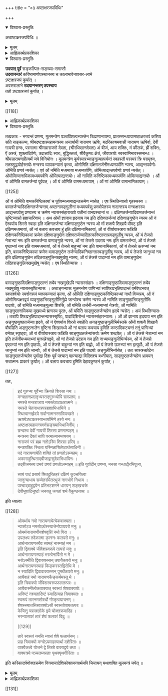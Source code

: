 +++
title = "०३ अष्टाक्षरजपविधिः"

+++

<details open><summary>विश्वास-प्रस्तुतिः</summary>

अथाष्टाक्षरजपविधिः ॥
</details>

<details><summary>मूलम्</summary>

अथाष्टाक्षरजपविधिः ॥
</details>

<details><summary>आह्निकार्थप्रकाशिका</summary>

ततोऽष्टाक्षरजपम् आह – **अथाष्टाक्षरजप** इति ।  
मया प्रदर्श्यत इति शेषः ।  
आचमन-प्रकरणोदाहृत-वचनानुसारेण  
सन्ध्यान्ताचमनम् एकं कृत्वा  
मूल-मन्त्र-जपः कार्य इति बोध्यम् ।  
तदुक्तं – 

> मद्-भक्ता ये नर-श्रेष्ठा  
मद्गता मत्परायणाः ।  
मद्-याजिनो मन्-नियमास्  
**तान्** प्रयत्नेन **पूजयेत्** ॥  
तेषान्तु पावनायाहं  
नित्यम् एव युधिष्ठिर ।  
उभे सन्ध्ये **ऽधितिष्ठामि**  
ह्य् अस्कन्नं तद्-व्रतम् मम ॥  
तस्माद् अष्टाक्षरम् मन्त्रं  
मद्-भक्तैर् वीत-कल्मषैः ।  
सन्ध्या-कालेषु जप्तव्यं  
सततञ् चात्म-शुद्धये ॥ 

इति श्रीवैष्णव-धर्म-शास्त्रोक्तश्रीमदष्टाक्षरजपोपि सन्ध्यायामवसरे कार्यः इति ।
</details>

<details open><summary>विश्वास-प्रस्तुतिः</summary>

**उदयात् पूर्वं** सङ्कल्पित-सङ्ख्या-समाप्तौ  
**उदयानन्तरं** करिष्यमाणोपस्थानस्य च कालाभावेनावसर-लाभे  
ऽष्टाक्षरजपं कुर्यात् ।  
अवसरालाभे **उदयानन्तरम् उपस्थाय**  
ततो ऽष्टाक्षरजपं कुर्यात् ।
</details>

<details><summary>मूलम्</summary>

उदयात्पूर्वं सङ्कल्पितसङ्ख्यासमाप्तौ उदयानन्तरं करिष्यमाणोपस्थानस्य च कालाभावेनावसरलाभेऽष्टाक्षरजपं कुर्यात् । अवसरालाभे उदयानन्तरमुपस्थाय ततोऽष्टाक्षरजपं कुर्यात् ।
</details>

[[118]]

<details><summary>आह्निकार्थप्रकाशिका</summary>

अत्र गायत्र्य्-उपस्थानात् पूर्वम् एवाष्टाक्षर-जपः आचार्य-पादाभिमत इत्येकेतरोक्तं  
प्रमाण-न्यायाचार्यपाद-श्रीसूक्ति-विरुद्धम् इति  
हृदि निधाय  
उदाहृताचार्य-पाद-श्रीसूक्त्य्-अभिप्रेतार्थम् आह - **उदयात्पूर्वमि**त्यादिना । 

न च 

> सङ्कल्पित-सङ्ख्यात-गायत्री-जपानन्तरम्  
उपस्थानान्तम् असङ्ख्यात-गायत्रीजपोऽनुष्ठेयः ।  
अतो नाष्टाक्षरजपावसर 

इति वाच्यम् - 

असङ्ख्यात-गायत्री-जप-नैष्फल्यस्य गायत्री-जप-प्रकरणे समर्थितत्वेन  
तत्परित्यागेनाष्टाक्षर-जपस्य कार्यत्वात् । 

अत्र वक्तव्यं सर्वं श्रीनिक्षेप-चिन्तामणौ सम्यग् अनुगृहीतम्।   
तद्-अभिप्रेतार्थाः केचन प्रदर्श्यन्ते 

> "तस्माद् अष्टाक्षरं मन्त्रम्"-इत्यादि-वचन-विहिताष्टाक्षर-जपः नित्यः उत काम्य इति विवेचनीयम्, एकेतराह्निकपक्षः सन्ध्याकालविहितस्तज्जपे नित्यः सततमिति विहितः काम्यः, 
>
>> सततं चात्मशुद्धये 
>
> इति तत्रैवात्मशुद्धिरूपफलश्रवणादिति । तन्मन्दम् आचार्यपादश्रीसूक्त्यभिप्रायन्यायविरोधात्, श्रीसच्चरित्ररक्षायां 
>
>> कामाधिकारत्वे सम्भवति नित्यत्वकल्पनायोगात् 
>
> इति, 
>
>> तत्तद्वाक्यप्रकृतफलविशेषापेक्षया निषेध इत्यासक्तेः व्यवस्थाप्यम् 
>
> इति चानुगृहीतं, प्रकृते आत्मशुद्धिकामाधिकारत्वे सम्भवति नित्यत्वकल्पनं न न्याय्यम् । यथा ऊर्ध्वपुण्ड्रविधौ मध्यमाकनिष्ठिकानिषेधस्य निषेधबोधकवाक्यसमभिव्याहृतवाक्यावगताङ्गुल्यन्तरफलविषयत्वमासत्तेर्व्यवस्थापितं, 
>
> सन्ध्याकालेषु जप्तव्यमित्यत्रापि विधेस्समभिव्याहृतवाक्यप्रतिपन्नात्मशुद्धिफ्लविषयत्वमासत्तेर्व्यवस्थाप्यमिति, तत्रापि काम्यविधिरेव । यदपरोक्तं – 
>
>> तेषान्तु पावनायाहं नित्यमेव युधिष्ठिर ।  
उभे सन्ध्येऽधितिष्ठामि ह्यस्कन्नं तद्व्रतं मम ॥  
तस्मादष्टाक्षरं मन्त्रं मद्भक्तैर्वीतकल्मषैः ।  
सन्ध्याकालेषु जप्तव्यं सततं चात्मशुद्धये ॥ 
>
> इत्यत्र, शाबरभाष्ये -
>
>> यावज्जीवमग्निहोत्रं जुहोतीत्यत्र जीवनरूपनिमित्तनैयत्येनाग्निहोत्रं नियतम् 
>
> इति भाषितरीत्या सन्ध्याकालयोर्भगवदधिष्ठानरूपनिमित्तस्य नियतत्त्वेन तन्निमित्तकश्रीमदष्टाक्षरजपस्यापि नियततमत्वं सन्ध्याकालयोस्सिद्धम् 

इति । तन्न दृष्टान्ते फलाश्रुतेः 'यावज्जीव'मिति श्रुतेश्च निमित्तनियतत्वाधीननित्यत्वसिद्धावपि, 'तेषान्तु पावनाये'त्यादिवचने पावनत्वफलार्थसन्ध्याकालभगवदधिष्ठानरूपनिमित्तनैयत्यावगमेन दृष्टान्तवैषम्यात् ।

[[119]]

तस्य निमित्तस्य 

> तस्मादष्टाक्षरं मन्त्रम् 

इत्यत्र तच्छब्देन परामर्शात्, तद्धेतुकस्य सन्ध्याकालाष्टाक्षरजपस्यात्मशुद्धिकामनाधिकारत्वस्य शब्दस्वरससिद्धत्वात्, अन्यथा पावनार्थसन्ध्याधिष्ठानं, 'तस्मादि'ति तच्छब्देन परामृश्य तद्धेतुकसन्ध्याकालिकाष्टाक्षरजपविधानेऽपि नित्यत्वाङ्गीकारे तद्वाक्यं जरद्गवादिवाक्यवदनन्वितार्थकं स्यात् । न चात्मशुद्धिफलकत्वं नित्यत्वपर्यवसायीति वाच्यं – श्रुतिस्मृतिविरोधात् । 

> वैश्वानरं द्वादशकपालं निर्वपेत् पुत्रे जाते यदष्टाकपालो भवति 

इत्यारभ्य, 

> यस्मिन् जात एतामिष्टिं निर्वपति पूत एव तेजस्व्यन्नाद इन्द्रियावी पशुमान् भवति 

इत्यन्तेन काम्यफलानि प्रतिपाद्य, 

> अप वा एष सुवर्गाल्लोकाच्छिद्यत 

इति प्रत्यवायपरिहारं श्रुतिराह, एतच्छ्रुतिविहितजातेष्टिविषयमधिकारं 

> प्रत्यवायपरीहारे फलान्तरसमन्विते ।  
तत्र संवलितं प्राहुरधिकारं विचक्षणाः ॥ 

इति शास्त्रीयनियमनाधिकारेऽन्वगृह्णन् । एतत्कारिकार्थः श्रीसारास्वादिन्यामवलोकनीयः । अत्र पूतत्वं काम्यफलतयोक्तम् । स्मृतिरत्नाकरे - 

> येषां जपैश्च होमैश्च पूयन्ते 

इत्युपक्रमात्, 

> एतानि जप्यानि पुनन्ति जन्तून् 

इत्युपसंहाराच्च एते जपाः काम्या इति मध्याह्नसन्ध्यायां गायत्रीव्यतिरिक्तमन्त्राणां परिशुद्धिफलश्रवणेन काम्यत्वोक्तेः, अत्रापि काम्यत्वस्यैव वाच्यत्वात् । आश्वमेधिके पञ्चाशीतितमेऽध्याये श्रीवैष्णवधर्मशास्त्रे युधिष्ठिरः -

> वृथा च कति जन्मानि वृथा दानानि कानि च ।  
वृथा च जीवितं केषां नराणां पुरुषोत्तम ॥ 

इति वृथा जन्मदानादिकं पप्रच्छ । श्रीभगवान् वृथा जन्मदानादिकं विस्तरेण प्रतिपाद्य सत्पात्रदानफलकथनावसरे आत्मशुद्धिफलकसन्ध्याकालतदितरकालिकाष्टाक्षरजपं विधायाध्यायान्ते 

> एवं सर्वास्ववस्थासु सर्वदानानि पाण्डव ।  
मद्भक्तेभ्यः प्रदत्तानि स्वर्गमार्गप्रदानि वै ॥ 

इति दानफलमेव प्रतिपादितम् । उपरितनाध्यायेषु च, आचारदोषब्राह्मणादिगुणदोषदानविशेषफलादिकमेव प्रपञ्चितम् । 

[[120]]

तत्रैकनवतितमेऽध्याये – 

> गायत्रीं च यथाशक्ति जप्त्वा सूक्तं च मामकम् ।  
मन्मयानि च सामानि पौरुषं व्रतमेव तत् ॥  
ततश्चालोकयेदर्कं हँसश्शुचिषदित्यपि ।  
प्रदक्षिणं समावृत्य नमस्कृत्य दिवाकरम् ॥ 

इति गायत्रीसाममन्वशेषजपानन्तरमुपस्थानप्रदक्षिणनमस्कारादिकमेव क्रमात् प्रतिपादितं, मध्ये नाष्टाक्षरजपो विहितः । एवं च प्रकरणानुगुण्येनात्मशुद्धिकामनायां सन्ध्याकालेषु सततं चाष्टाक्षरजपः कार्य इति सिद्धम् । 

> ततः परं चाध्ययनं जपं भागवतो यदा ।  
कुर्यात् स्वाध्यायकालोऽसौ कीर्तितो मुनिपुङ्गव ॥  
अर्चयंश्च ततो देवं ततो मन्त्रान् जपन्नपि ।  
ध्यायन्नपि परं देवं कालेषूक्तेषु पञ्चसु ॥ 
>
> स्वाध्यायश्च श्रुतिस्मृतीतिहासमन्त्रजपसत्संवादाध्यात्मशास्त्रश्रवणप्रवचनाद्यात्मा, 
>
>> अत्र परिपूर्णज्ञानस्य उपबृंहणनिरपेक्षस्याधिकारिविशेषस्य द्विषडष्टषडक्षरद्वयादिजप एव स्वाध्याय इति, तत्र तद्विधिः, अत एव रहस्याम्नाये वेदान्तरनिषेधेन द्विषट्कमात्रस्वाध्यायविधानं निर्व्यूढं, 
>
> सङ्ग्रहरुचीनां महामन्त्रसक्तानां च सर्वसारभूतव्यापकमन्त्रजपोपदेशः

इति नारदीयसंहितावचनवङ्गिवंशेश्वरकारिकाश्रीपाञ्चरात्ररक्षावाक्यैः स्वाध्यायकाल एवाष्टाक्षरजपो नित्य इत्यवगम्यते, फलाश्रवणात् । श्रीचरमश्लोकाधिकारे 

> तस्मादष्टाक्षरं मन्त्रम् 

इति कृत्स्नवचनमुपादाय - 

> இப்புடைகளிலுள்ள வைகளெல்லாம் अवश्यकर्तव्य ங்களான नित्यनैमित्तिक ங்களுக்கு विरोध ம் வாராதபடி அவற்றுக்குப் போக்கிமிக்க காலத்திலேயாகக் கடவது 

इति तस्यावश्यकर्तव्यसन्ध्याद्यनविरुद्धकालकर्तव्यत्वाभिधानात् । उपरि 

> श्रौतस्मार्ताविरुद्धेषु कालेषु जपमाचरेत् 
>
> என்று நாரதாதிகளுஞ் சொன்னார்கள் 

इति श्रीसूक्त्यापि श्रुतिस्मृतिविहितसन्ध्याद्यनाविरुद्धकाल एव भारतेतिहासाश्वमेधिकपर्वस्थश्रीवैष्णवधर्मशास्त्रविहिताष्टाक्षरजपाचरणं न्याय्यमिति प्रतीयते । श्रीन्यायपरिशुद्धौ 

> आचारे धर्मशास्त्राणि 

इत्यनुगृहीतत्वेनाधिकृतधर्मशास्त्रविहितसान्ध्यकर्माद्युपरोधेनाचारानधिकृतेतिहासविहिताष्टाक्षरजपो नाचार्यपादाभिमतः । स्मृत्यधिकरणश्रीभाष्ये धर्मशास्त्रस्य कर्मभागोपबृंहणत्वस्येतिहासपुराणयोर्वेदान्तोपबृंहणत्वस्यानुगृहीतत्वाच्चायमर्थस्सिद्धः ।

[[121]]

श्रीपाञ्चरात्ररक्षायां गायत्रीजपविध्यनन्तरं 

> न च क्रमन्न च हसन् 

इत्यादिना 

> इत्यादयश्च जपकालनियमाः 

इति जपकालनियममुक्त्वा 

> मद्भक्ता ये नरश्रेष्ठाः 

इत्यादिना 

> श्रीवैष्णवधर्मशास्त्रोक्तश्रीमदष्टाक्षरजपोऽपि यथाशक्ति सन्ध्यायामवसरे कार्यः 

इति अष्टाक्षरजपं प्रसङ्गादभिधाय, 'प्राणायामेने'त्यादिना गायत्रीजपविशेषमुक्त्वा, गायत्र्यष्टाक्षरादिजपसाधारण्येन जपस्थान-गणन-साधन-तत्प्रकार-जपप्रभाव-जपमध्यगतगुरुवैष्णवीयसम्भाषणादिपूजानुमतिसप्रणवसङ्ख्यातमानसजपादिकं कथितम् । उपस्थानात्पूर्वमेवाष्टाक्षरजपः आचार्यपादाभिमत इति वदद्भिः पाठक्रम एव नियामक इति वक्तव्यम् । 

> प्राङ्मुखः प्रागुदङ्मुखो वा तिष्ठन् गायत्रीमावर्त्य पूर्ववत्कृतप्राणायामत्रयः सन्ध्योपस्थानसङ्कल्पपूर्वकमुत्तमे शिखर इति मन्त्रेण गायत्रीमनुज्ञाप्य 

इत्यादिश्रीसूक्तौ क्त्वाश्रुत्या गायत्र्यनन्तरमुपस्थानक्रमः प्रतीतः । अयं च क्रमः श्रीपाञ्चरात्ररक्षायां 

> स्वसूत्रविहितमेव सन्ध्योपासनादिकं कर्तृमुचितम् 

इत्यत्र साधकतया उदाहृतैः, 

> पाद्मे च शौचाचमनदन्तधावनस्नानानि यथाक्रमं विधायानन्तरमेवं सन्ध्योपासनमुक्तम् 
>
>> आचम्य प्रोक्षयेद्दर्भवारिभिर्मन्त्रवत्तनुम् 

इत्याद्युदाहृतैः 

> तर्पयेदुपविश्याथ तत्तन्मन्त्रमुदीरयन् ।  
देवादीन् सलिले तिष्ठन् सावित्रीं प्राङ्मुखो जपेत् ॥  
यावत्सूर्योदयं दृष्ट्वा प्राञ्जलिस्तिमिरापहम् ।  
उपस्थाय स्वशाखोक्तैः मन्त्रैर्ध्येयं हृदि स्थितम् ॥ 

इति वचनैः,

[[122]]

> प्राङ्मुखस्सावित्रीं सहस्रकृत्वः आवर्तयेदित्यादिभिः 
>
> त्रिभिश्च प्राणायामैस्तांस्ततो ब्रह्महृदयेन वारुणीभ्यां सायमुपतिष्ठते इमं मे वरुण तत्वायामीति द्वाभ्यां, एवं प्राङ्मुखः प्रातस्तिष्ठन् मैत्रीभ्यामहरहरुपतिष्ठते, मित्रस्य चर्षणीधृतः मित्रो जनान् यातयतीति द्वाभ्यां, दर्भेष्वासीनो दर्भान् धारयमाणः सावित्रीं सहस्रकृत्वः आवर्तयेत् शतकृत्वोऽपरिमितकृत्वो वा, दशवारम् । अथादित्यमुपतिष्ठते, उद्वयन्तमसस्परि उदुत्यं चित्रं, तच्चक्षुर्देवहितं, य उदगात् 

इति बोधायनधर्मसूत्रवाक्यैश्च श्रौतक्रमेण प्रतिपादितम् । गायत्रीजपोपस्थानक्रममनुसृत्याचार्यपादानुगृहीतः । आचार्यपादोदाहृतेषु 

> गायत्रीजपपर्यन्तं मन्त्राचमनपूर्वकम् ।  
सान्ध्यं कर्माखिलं साधु समाप्य च यथाविधि ॥  
ततः स्वकर्मभोक्तारमादित्यान्तरवस्थितम् ।  
उपस्थाय स्वकैर्मन्त्रैः नारायणमतन्द्रितः ॥  
आदित्यान्तःस्थितायार्घ्यं वितीर्य परमात्मनः ।  
प्रतिपादिकया विष्णोस्सावित्र्या तं जपेद्धरिम् ।  
ध्यायन् जप्त्वोपतिष्ठेत तमेव पुरुषोत्तमम् ॥ इति वङ्गिवंशेश्वरनारायणमुनिवचनेषु जप्त्वा ‘ततः’ इति श्रुत्यैव गायत्रीजपानन्तरमुपस्थानक्रमोऽवगतः । 

> एवं जपित्वा गायत्रीमुपस्थाय दिवाकरम् ।  
सूर्यस्याभिमुखं जप्त्वा गायत्रीं नियतात्मवान् ॥  
उपस्थानं ततः कृत्वा नमस्कुर्यात्ततो हरिम् ।  
एवं जप्त्वा यथाशक्ति ह्युदिते तु दिवाकरे ॥  
उत्तमेत्यनुवाकेन उद्वास्य तु यथागतम् 

इति वासिष्ठसंहिता-वृद्धहारीतस्मृतिरत्नाकरस्थवचनैः श्रौतक्रमेण गायत्रीजपानन्तर्यमुपस्थाने प्रतीयते । पाठक्रमात् श्रौतक्रमस्य बलीयस्त्वं सर्वमीमांसकसम्मतम् । अनुगृहीतं च श्रीभाष्ये अर्चिरादिपादे । 

[[123]]

यद्यष्टाक्षरजपः उपस्थानात्पूर्वं नियमेनाचार्यपादाभिप्रेतः, तदा 

> प्राङ्मुखः प्रागुदङ्मुखो वा तिष्ठन् गायत्रीमावर्त्य

इत्यनन्तरं, 

> अष्टाक्षरं जप्त्वा पूर्ववत्कृतप्राणायामत्रयः 

इत्यादिवाक्यं रचनीयं स्यात्, न तथा रचितम् ।

> सन्ध्याकालेषु जप्तव्यम् 

इति वचनविहिताष्टाक्षरजपस्योदयात्पूर्वं सङ्कल्पितसमाप्तौ उदयानन्तरं पूर्वोपदर्शितार्धप्रहरपर्यन्तसन्ध्याकालकरणेऽपि विधेश्चारितार्थ्यसम्भवात्, तद्वचनबलेन पञ्चरात्रस्मृतिवचनसम्प्रदायोक्त्याचार्यपादश्रीसूक्त्यवगतप्रदर्शितश्रौतक्रमबाधो न युक्त एव । किं बहुना स्मृतिरत्नकरे – 

> किञ्चिदभ्युदिते रवौ 

इति विहितमाघस्नानं स्त्रीशूद्रादिविषयमिति व्यवस्थाप्योक्तं — 

> विप्रादिविषये तु सन्ध्यातिक्रमदोषो दुर्वारस्स्यात्, मार्जनाद्युपस्थानान्तमेककर्मत्वेन मध्ये कर्मान्तरानुष्ठानायोगात्, ‘उदयन्तं दिवाकर'मिति उदयकालसूर्योपस्थानविधानाच्च किञ्चिदभ्युदिते स्नात्वानुष्ठाने मासं सन्ध्यातिक्रमेणाशुचित्वकर्मानर्हत्वशूद्रत्वादिदोषाः प्रसज्येरन् 

इति मार्जनाद्युपस्थानान्तमेकं कर्म इति मध्ये माघस्नानादिक्रियानुष्ठाने दोषाश्च प्रतिपादिताः । इतराह्निके -

> माघस्नानस्य नित्यत्वात् किञ्चिदभ्युदिते रवौ ।  
स्त्रीणां स्मृतं द्विजानान्तु प्रागादित्योदयादिति ।  
किञ्चिदभ्युदिते भानौ माघनाने कृते द्विजैः ।  
सन्ध्यातिक्रमदोषेण महान् दाषो भवेद् ध्रुवम् ।  
प्रोक्षणादेरुपस्थानान्तस्यैकत्वेन कर्मणः ॥ 

इति रत्नाकरानुसारः कृतः । न हि कर्मणि क्रियान्तरमिति मीमांसकघोषितम् । श्रीमदष्टाक्षरजपः न श्रुतिस्मृतिविहितसान्ध्यकर्माङ्गाद्यन्तर्भूतः, मानाभावात् । 

[[124]]

अत उपस्थानान्तसान्ध्यकर्ममध्ये उपस्थानोपरोधेन क्रियान्तराष्टाक्षरजपकर्तव्यत्वकथनं प्रमाणाचार्यपादश्रीसूक्तिस्वमूलग्रन्थस्वोक्तिमीमांसकवाक्यविरुद्धमिति, उपस्थानात्पूर्वमेवाष्टाक्षरजपपक्षः आचार्यपादाभिमत इति कथनमविमर्शकृतमिति सदुपदेशपूर्वकाचार्यपादसर्वश्रीसूक्तिमीमांसान्यायविमर्शकृद्भिरनुसन्धेयम् । अष्टाक्षरजपप्रभावादिकं तत्र तत्रोक्तं द्रष्टव्यम् ।
</details>

<details open><summary>विश्वास-प्रस्तुतिः</summary>

तत्प्रकारः - भगवन्तं प्रणम्य, मूलमन्त्रेण पञ्चविंशत्यभ्यस्तेन त्रिःप्राणानायम्य, प्रातस्सन्ध्यायामष्टाक्षरजपं करिष्य सति सङ्कल्प्य, श्रीमदष्टाक्षरमहामन्त्रस्य अन्तर्यामी नारायण ऋषिः, बदरिकाश्रमवासी नारायण ऋषिर्वा, देवी गायत्री छन्दः, परमात्मा श्रीमन्नारायणो देवता,  (श्रीरधिष्ठानदेवता) अं बीजं, आय शक्तिः, मं कीलकं, ह्रीं शक्तिः, ऐं अस्त्रं, शुक्लादिर्वर्णः, उदात्तादिः स्वरः, बुद्धिस्तत्वं, श्रीवैकुण्ठः क्षेत्रं, जीवपरयोः स्वस्वामिभावस्सम्बन्धः । श्रीमन्नारायणप्रीत्यर्थे जपे विनियोगः । मूलमन्त्रेण कूर्परमारभ्याङ्गुल्यग्रपर्यन्तं स्वहस्तौ परस्परं त्रिः परामृश्य, ततश्शुद्धयोर्हस्तयोः मन्त्रस्य व्यापकन्यासं कृत्वा, ओमोमिति दक्षिणतर्जनीमध्यमपर्वणि न्यस्य, आद्यन्तपर्वणोः ओमिति प्रणवं न्यसेत् । एवं ओं नमिति मध्यमाया मध्यमपर्वणि, ओमित्याद्यन्तपर्वणोः प्रणवं न्यसेत् । ओमोमित्यानामिकामध्यमपर्वणि ओमित्याद्यन्तयोः। ओं नामिति कनिष्ठिकामध्यमपर्वणि ओमित्याद्यन्तयोः । औं रां ओमिति वामतर्जन्यां पूर्ववत् । ओं यं ओमिति वाममध्यमायाम् । ओं णां ओमिति वामानामिकायाम् । 

[[125]]

ओं यं ओमिति वामकनिष्ठिकायां च पूर्ववन्मध्यमाद्यन्तक्रमेण न्यसेत् । एष स्थितिन्यासो गृहस्थस्य । वामतर्जन्यादिदक्षिणतर्जन्यन्तम् अष्टानामङ्गुलीनां मध्यमपर्वसु प्रणवोपेतस्य नादान्तस्य मन्त्राक्षरस्य आद्यन्तपर्वसु प्रणवस्य च क्रमेण न्यासस्संहाराख्यो यतीनां वानप्रस्थानां च । दक्षिणतर्जन्यादिवामतर्जन्यन्तं सृष्टिन्यासो ब्रह्मचारिणाम् । अथ ओमों ज्ञानाय हृदयाय नम इति दक्षिणतर्जन्यां दक्षिणाङ्गुष्ठेन न्यस्य ओं नं ऐश्वर्याय शिरसे स्वाहा इति दक्षिणतर्जन्यां दक्षिणाङ्गुष्ठेन न्यस्य ओ मों शक्त्यै शिखायै वौषट् इति दक्षिणमध्यमायां, ओं नां बलाय कवचाय हुं इति दक्षिणानामिकायां, ओं रां वीर्यायास्त्राय फडिति दक्षिणकनिष्ठिकायां क्रमेण दक्षिणाङ्गुष्ठेन दक्षिणतर्जन्यादितत्कनिष्ठान्तास्वङ्गुलीषु न्यस्य, ओं यं तेजसे नेत्राभ्यां नमः इति वामतर्जन्या वामाङ्गुष्ठे न्यस्य, ओं णां तेजसे उदराय नमः इति वामतर्जन्यां, ओं यं तेजसे पृष्ठाभ्यां नमः इति वाममध्यमायां, ओं यं तेजसे बाहुभ्यां नमः इति वामानामिकायां, ओं यं तेजसे ऊरुभ्यां नमः इति, वामकनिष्ठिकायां क्रमेण वामाङ्गुष्ठेन तर्जन्यादिकनिष्ठान्तास्वङ्गुलीषु न्यस्य, ओं यं तेजसे जानुभ्यां नम इति दक्षिणाङ्गुष्ठेन तदितराङ्गुलिनखमुखेषु न्यस्य, ओं यं तेजसे पादाभ्यां नम इति वामाङ्गुष्ठेन तदितराङ्गुलिनखमुखेषु न्यसेत् । एष स्थितिन्यासः । 

[[126]]

वामाङ्गुष्ठादिदक्षिणाङ्गुष्ठान्तं तथैव नखमुखेऽपि न्यासस्संहारः । दक्षिणाङ्गुष्ठादिवामाङ्गुष्ठान्तं तथैव नखमुखेषु न्यासस्सृष्टिन्यासः । अथाङ्गन्यासः मूलमन्त्रेण पाणिभ्यां स्वशिरःप्रभृतिपादान्तं वर्मवेष्टनवत् स्वपार्श्वयोः स्पर्शनरूपं व्यापकन्यासं कृत्वा, ओं ओमिति दक्षिणाङ्गुष्ठकनिष्ठिकाभ्यां नाभौ विन्यस्य, ओं नं ओमोमित्यक्षरद्वयं व्यङ्गुष्ठाभिरङ्गुलीभिर्गुह्ये जान्वोश्च क्रमेण न्यस्य ओं नामिति साङ्गुष्ठाभिरङ्गुलीभिः पादयोः, ओं रामिति मध्यमाङ्गुल्या शिरसि, ओं यमिति तर्जनी-मध्यमाभ्यां नेत्रयोः, ओं णामिति साङ्गुष्ठानामिकया मुखमध्ये घ्राणस्य पुरतः, ओं यमिति साङ्गुष्ठतर्जन्यग्रेण हृदये न्यसेत् । अयं स्थितिन्यासः । तत्रापि शिरःप्रभृतिपादान्तन्यासस्सृष्टिः, पादादिशिरोन्तं न्यासस्संहारन्यासः । ओं ओं ज्ञानाय हृदयाय नम इति अङ्गुष्ठयुक्ततर्जन्या हृदये, ओं नं ऐश्वर्याय शिरसे स्वाहेति अनङ्गुष्ठाङ्गुलीभिर्मस्तके ओंमों शक्त्यै शिखायै वौषडिति अङ्गुष्ठनालेन मुष्टिना शिखामध्ये ओं नां बलाय कवचाय हुमिति कण्ठादिकट्यन्तं तनुं पाणिभ्यां वर्मवत् स्पृष्ट्वा, ओं रां वीर्यायास्त्राय फडिति साङ्गुष्ठतर्जन्यांसयोः क्रमेण शब्दयेत् । ओं यं तेजसे नेत्राभ्यां नम इति तर्जनीमध्यमाभ्यां युगपन्नेत्रद्वये, ओं णां तेजसे उदराय नम इति नाभ्यामङ्गुलीभिर्न्यस्य, ओं यं तेजसे पृष्ठाभ्यां नम इति पृष्ठयोः, ओं यं तेजसे बाहुभ्यां नम इति बाह्वोः, ओं यं तेजसे ऊरुभ्यां नम इत्यूर्वोः, ओं यं तेजसे जानुभ्यां नम इति जान्वोः, ओं यं तेजसे पादाभ्यां नम इति पादयोः अङ्गुलीभिर्न्यसेत् । ततः सास्त्रच्छोटेन साङ्गुष्ठतर्जन्यग्रेण पूर्वाद्या दिशः पूर्वं पश्चात् वह्न्याद्या विदिशश्च बध्नीयात्, साङ्गुष्ठतर्जन्यग्रेण भ्रामयन् सन्नात्मनः प्राकारं कुर्यात् । ओं बलाय कवचाय हुमिति देहावकुण्ठनं कुर्यात् । 

[[127]]

ततः, 

> इदं गुरुभ्यः पूर्वेभ्यः क्रियते शिरसा नमः ।  
मन्त्रज्ञानप्रदातृभ्यस्तद्गुरुभ्योपि साम्प्रतम् ॥  
नमस्ते मन्त्रराजाय नमस्तेऽष्टाक्षरात्मने ।  
नमस्ते चेतनाधारपरब्रह्माभिधायिने ॥  
स्थित्वान्तर्हृदये सर्वानात्मनस्सन्नियच्छते ।  
ऋषयेऽष्टाक्षरस्यान्तर्यामिणे हरये नमः ॥  
अष्टाक्षरमहामन्त्रवर्णसङ्ख्याभिधायिनीम् ।  
छन्दश्च देवीं गायत्रीं शिरसा प्रणमाम्यहम् ॥  
मन्त्रस्य दैवतं चापि परमात्मानमव्ययम् ।  
नारायणं परं ब्रह्म नतोऽस्मि शिरसा हरिम् ॥  
मन्त्रशक्तिः स्थिता यस्मिन्नाश्रितेष्टार्थसाधिनी ।  
पदं नारायणायेति शक्तिं तां प्रणतोऽस्म्यहम् ॥  
अकारादुत्थिताद्बीजाद्वासुदेवाभिधायिनः ।  
तद्बीजमस्य प्रभवं प्रणवं प्रणतोऽस्म्यहम् ॥
इति गुर्वादीन् प्रणम्य, मनसा गन्धाद्यैरभिपूज्य,

> सव्यं पादं प्रसार्य श्रितदुरितहरं दक्षिणं कुञ्चयित्वा  
जानुन्याधाय सव्येतरमितरभुजं नागभोगे निधाय ।  
पश्चाद्बाहुद्वयेन प्रतिभटशमने धारयन् शङ्खचक्रे  
देवीभूषादिजुष्टो जनयतु जगतां शर्म वैकुण्ठनाथः ॥ 

इति ध्यात्वा

[[128]]

> ओमर्थाय नमो नारायणायेत्येकवाक्यता ।  
न्यासोऽत्र नमसोऽर्थस्स्यात्तेनोपायपरो मनुः ॥  
ओमर्थनारायणीयशेषवृत्तिं नमो गिरा ।  
उपलक्ष्य तदेकात्मा कृत्स्नः फलपरो मनुः ॥  
आर्थनारायणस्यैव स्वमहं नास्म्यहं मम ।  
इति द्विवाक्ये जीवेशस्वरूपे तत्परो मनुः ॥  
आर्थनारायणस्याहं भरत्वेनार्पितो न मे ।  
भरोऽस्मीति द्विवाक्यस्सन् उपायैकपरो मनुः ॥  
आर्थनारायणस्याहं किङ्करस्तद्विरोधि मे ।  
न स्यादिति द्विवावाक्यस्सन् पुमर्थैकपरो मनुः ॥  
आयैवाहं नमो नारायणकैङ्कर्यमस्तु मे ।  
इति त्रिवाक्यो जीवेशस्वरूपफलतत्परः ॥  
आयैवास्मीत्येकवाक्यात् स्वरूपं शेषवाक्ययोः ।  
अनिष्टं नश्यतादिष्टं स्यादित्याह त्रिवाक्यतः ॥  
स्वरूपं तारनमसोरर्थो गोप्तृत्वयाचनम् ।  
शेषस्स्यातस्त्रिवाक्योऽसौ स्वरूपोपायतत्परः ॥  
केचित्तु चरमश्लोके द्वये चोक्तक्रमादिह ।  
भरन्यासपरं तारं शेषं फलपरं विदुः ॥
>
> [[129]]
>
> तारे स्वरूपं नमसि न्यासं शेषे फलार्थनम् ।  
प्राह त्रिवाक्यो मन्त्रोऽयमाहत्यार्था दशेरिताः ॥  
वाक्यैकत्वे योजने द्वे तिस्रो वाक्यद्वये तथा ।  
वाक्यत्रये पञ्चतय्यस्ताः पृथक्पृथगीरिताः ॥ 

इति करिकादर्पणोक्तक्रमेण निगमान्तदेशिकोक्तमन्त्रार्थमपि चिन्तयन् यथाशक्ति मूलमन्त्रं जपेत् ॥
</details>

<details><summary>मूलम्</summary>

तत्प्रकारः - भगवन्तं प्रणम्य, मूलमन्त्रेण पञ्चविंशत्यभ्यस्तेन त्रिःप्राणानायम्य, प्रातस्सन्ध्यायामष्टाक्षरजपं करिष्य सति सङ्कल्प्य, श्रीमदष्टाक्षरमहामन्त्रस्य अन्तर्यामी नारायण ऋषिः, बदरिकाश्रमवासी नारायण ऋषिर्वा, देवी गायत्री छन्दः, परमात्मा श्रीमन्नारायणो देवता,  (श्रीरधिष्ठानदेवता) अं बीजं, आय शक्तिः, मं कीलकं, ह्रीं शक्तिः, ऐं अस्त्रं, शुक्लादिर्वर्णः, उदात्तादिः स्वरः, बुद्धिस्तत्वं, श्रीवैकुण्ठः क्षेत्रं, जीवपरयोः स्वस्वामिभावस्सम्बन्धः । श्रीमन्नारायणप्रीत्यर्थे जपे विनियोगः । मूलमन्त्रेण कूर्परमारभ्याङ्गुल्यग्रपर्यन्तं स्वहस्तौ परस्परं त्रिः परामृश्य, ततश्शुद्धयोर्हस्तयोः मन्त्रस्य व्यापकन्यासं कृत्वा, ओमोमिति दक्षिणतर्जनीमध्यमपर्वणि न्यस्य, आद्यन्तपर्वणोः ओमिति प्रणवं न्यसेत् । एवं ओं नमिति मध्यमाया मध्यमपर्वणि, ओमित्याद्यन्तपर्वणोः प्रणवं न्यसेत् । ओमोमित्यानामिकामध्यमपर्वणि ओमित्याद्यन्तयोः। ओं नामिति कनिष्ठिकामध्यमपर्वणि ओमित्याद्यन्तयोः । औं रां ओमिति वामतर्जन्यां पूर्ववत् । ओं यं ओमिति वाममध्यमायाम् । ओं णां ओमिति वामानामिकायाम् । 

[[125]]

ओं यं ओमिति वामकनिष्ठिकायां च पूर्ववन्मध्यमाद्यन्तक्रमेण न्यसेत् । एष स्थितिन्यासो गृहस्थस्य । वामतर्जन्यादिदक्षिणतर्जन्यन्तम् अष्टानामङ्गुलीनां मध्यमपर्वसु प्रणवोपेतस्य नादान्तस्य मन्त्राक्षरस्य आद्यन्तपर्वसु प्रणवस्य च क्रमेण न्यासस्संहाराख्यो यतीनां वानप्रस्थानां च । दक्षिणतर्जन्यादिवामतर्जन्यन्तं सृष्टिन्यासो ब्रह्मचारिणाम् । अथ ओमों ज्ञानाय हृदयाय नम इति दक्षिणतर्जन्यां दक्षिणाङ्गुष्ठेन न्यस्य ओं नं ऐश्वर्याय शिरसे स्वाहा इति दक्षिणतर्जन्यां दक्षिणाङ्गुष्ठेन न्यस्य ओ मों शक्त्यै शिखायै वौषट् इति दक्षिणमध्यमायां, ओं नां बलाय कवचाय हुं इति दक्षिणानामिकायां, ओं रां वीर्यायास्त्राय फडिति दक्षिणकनिष्ठिकायां क्रमेण दक्षिणाङ्गुष्ठेन दक्षिणतर्जन्यादितत्कनिष्ठान्तास्वङ्गुलीषु न्यस्य, ओं यं तेजसे नेत्राभ्यां नमः इति वामतर्जन्या वामाङ्गुष्ठे न्यस्य, ओं णां तेजसे उदराय नमः इति वामतर्जन्यां, ओं यं तेजसे पृष्ठाभ्यां नमः इति वाममध्यमायां, ओं यं तेजसे बाहुभ्यां नमः इति वामानामिकायां, ओं यं तेजसे ऊरुभ्यां नमः इति, वामकनिष्ठिकायां क्रमेण वामाङ्गुष्ठेन तर्जन्यादिकनिष्ठान्तास्वङ्गुलीषु न्यस्य, ओं यं तेजसे जानुभ्यां नम इति दक्षिणाङ्गुष्ठेन तदितराङ्गुलिनखमुखेषु न्यस्य, ओं यं तेजसे पादाभ्यां नम इति वामाङ्गुष्ठेन तदितराङ्गुलिनखमुखेषु न्यसेत् । एष स्थितिन्यासः । 

[[126]]

वामाङ्गुष्ठादिदक्षिणाङ्गुष्ठान्तं तथैव नखमुखेऽपि न्यासस्संहारः । दक्षिणाङ्गुष्ठादिवामाङ्गुष्ठान्तं तथैव नखमुखेषु न्यासस्सृष्टिन्यासः । अथाङ्गन्यासः मूलमन्त्रेण पाणिभ्यां स्वशिरःप्रभृतिपादान्तं वर्मवेष्टनवत् स्वपार्श्वयोः स्पर्शनरूपं व्यापकन्यासं कृत्वा, ओं ओमिति दक्षिणाङ्गुष्ठकनिष्ठिकाभ्यां नाभौ विन्यस्य, ओं नं ओमोमित्यक्षरद्वयं व्यङ्गुष्ठाभिरङ्गुलीभिर्गुह्ये जान्वोश्च क्रमेण न्यस्य ओं नामिति साङ्गुष्ठाभिरङ्गुलीभिः पादयोः, ओं रामिति मध्यमाङ्गुल्या शिरसि, ओं यमिति तर्जनी-मध्यमाभ्यां नेत्रयोः, ओं णामिति साङ्गुष्ठानामिकया मुखमध्ये घ्राणस्य पुरतः, ओं यमिति साङ्गुष्ठतर्जन्यग्रेण हृदये न्यसेत् । अयं स्थितिन्यासः । तत्रापि शिरःप्रभृतिपादान्तन्यासस्सृष्टिः, पादादिशिरोन्तं न्यासस्संहारन्यासः । ओं ओं ज्ञानाय हृदयाय नम इति अङ्गुष्ठयुक्ततर्जन्या हृदये, ओं नं ऐश्वर्याय शिरसे स्वाहेति अनङ्गुष्ठाङ्गुलीभिर्मस्तके ओंमों शक्त्यै शिखायै वौषडिति अङ्गुष्ठनालेन मुष्टिना शिखामध्ये ओं नां बलाय कवचाय हुमिति कण्ठादिकट्यन्तं तनुं पाणिभ्यां वर्मवत् स्पृष्ट्वा, ओं रां वीर्यायास्त्राय फडिति साङ्गुष्ठतर्जन्यांसयोः क्रमेण शब्दयेत् । ओं यं तेजसे नेत्राभ्यां नम इति तर्जनीमध्यमाभ्यां युगपन्नेत्रद्वये, ओं णां तेजसे उदराय नम इति नाभ्यामङ्गुलीभिर्न्यस्य, ओं यं तेजसे पृष्ठाभ्यां नम इति पृष्ठयोः, ओं यं तेजसे बाहुभ्यां नम इति बाह्वोः, ओं यं तेजसे ऊरुभ्यां नम इत्यूर्वोः, ओं यं तेजसे जानुभ्यां नम इति जान्वोः, ओं यं तेजसे पादाभ्यां नम इति पादयोः अङ्गुलीभिर्न्यसेत् । ततः सास्त्रच्छोटेन साङ्गुष्ठतर्जन्यग्रेण पूर्वाद्या दिशः पूर्वं पश्चात् वह्न्याद्या विदिशश्च बध्नीयात्, साङ्गुष्ठतर्जन्यग्रेण भ्रामयन् सन्नात्मनः प्राकारं कुर्यात् । ओं बलाय कवचाय हुमिति देहावकुण्ठनं कुर्यात् । 

[[127]]

ततः, 

> इदं गुरुभ्यः पूर्वेभ्यः क्रियते शिरसा नमः ।  
मन्त्रज्ञानप्रदातृभ्यस्तद्गुरुभ्योपि साम्प्रतम् ॥  
नमस्ते मन्त्रराजाय नमस्तेऽष्टाक्षरात्मने ।  
नमस्ते चेतनाधारपरब्रह्माभिधायिने ॥  
स्थित्वान्तर्हृदये सर्वानात्मनस्सन्नियच्छते ।  
ऋषयेऽष्टाक्षरस्यान्तर्यामिणे हरये नमः ॥  
अष्टाक्षरमहामन्त्रवर्णसङ्ख्याभिधायिनीम् ।  
छन्दश्च देवीं गायत्रीं शिरसा प्रणमाम्यहम् ॥  
मन्त्रस्य दैवतं चापि परमात्मानमव्ययम् ।  
नारायणं परं ब्रह्म नतोऽस्मि शिरसा हरिम् ॥  
मन्त्रशक्तिः स्थिता यस्मिन्नाश्रितेष्टार्थसाधिनी ।  
पदं नारायणायेति शक्तिं तां प्रणतोऽस्म्यहम् ॥  
अकारादुत्थिताद्बीजाद्वासुदेवाभिधायिनः ।  
तद्बीजमस्य प्रभवं प्रणवं प्रणतोऽस्म्यहम् ॥
इति गुर्वादीन् प्रणम्य, मनसा गन्धाद्यैरभिपूज्य,

> सव्यं पादं प्रसार्य श्रितदुरितहरं दक्षिणं कुञ्चयित्वा  
जानुन्याधाय सव्येतरमितरभुजं नागभोगे निधाय ।  
पश्चाद्बाहुद्वयेन प्रतिभटशमने धारयन् शङ्खचक्रे  
देवीभूषादिजुष्टो जनयतु जगतां शर्म वैकुण्ठनाथः ॥ 

इति ध्यात्वा

[[128]]

> ओमर्थाय नमो नारायणायेत्येकवाक्यता ।  
न्यासोऽत्र नमसोऽर्थस्स्यात्तेनोपायपरो मनुः ॥  
ओमर्थनारायणीयशेषवृत्तिं नमो गिरा ।  
उपलक्ष्य तदेकात्मा कृत्स्नः फलपरो मनुः ॥  
आर्थनारायणस्यैव स्वमहं नास्म्यहं मम ।  
इति द्विवाक्ये जीवेशस्वरूपे तत्परो मनुः ॥  
आर्थनारायणस्याहं भरत्वेनार्पितो न मे ।  
भरोऽस्मीति द्विवाक्यस्सन् उपायैकपरो मनुः ॥  
आर्थनारायणस्याहं किङ्करस्तद्विरोधि मे ।  
न स्यादिति द्विवावाक्यस्सन् पुमर्थैकपरो मनुः ॥  
आयैवाहं नमो नारायणकैङ्कर्यमस्तु मे ।  
इति त्रिवाक्यो जीवेशस्वरूपफलतत्परः ॥  
आयैवास्मीत्येकवाक्यात् स्वरूपं शेषवाक्ययोः ।  
अनिष्टं नश्यतादिष्टं स्यादित्याह त्रिवाक्यतः ॥  
स्वरूपं तारनमसोरर्थो गोप्तृत्वयाचनम् ।  
शेषस्स्यातस्त्रिवाक्योऽसौ स्वरूपोपायतत्परः ॥  
केचित्तु चरमश्लोके द्वये चोक्तक्रमादिह ।  
भरन्यासपरं तारं शेषं फलपरं विदुः ॥
>
> [[129]]
>
> तारे स्वरूपं नमसि न्यासं शेषे फलार्थनम् ।  
प्राह त्रिवाक्यो मन्त्रोऽयमाहत्यार्था दशेरिताः ॥  
वाक्यैकत्वे योजने द्वे तिस्रो वाक्यद्वये तथा ।  
वाक्यत्रये पञ्चतय्यस्ताः पृथक्पृथगीरिताः ॥ 

इति करिकादर्पणोक्तक्रमेण निगमान्तदेशिकोक्तमन्त्रार्थमपि चिन्तयन् यथाशक्ति मूलमन्त्रं जपेत् ॥
</details>

<details><summary>आह्निकार्थप्रकाशिका</summary>

अथाष्टाक्षरजपप्रकारमाह **तत्प्रकार** इत्यादिना । पाद्मे चर्यापादे तृतीयाध्याये - 

> तलं पृष्ठं च करयोश्शोधयित्वास्त्रविद्यया ।  
अङ्गुलीनां च सर्वासां पर्वस्वाद्यन्तवर्तिषु ॥  
इष्यते प्रणवन्यासः मध्यमेषु च पर्वसु ।  
मन्त्राक्षराणि विन्यस्य न्यास एष सनातनः ॥  
पर्वदक्षिणतर्जन्याः प्रक्रम्याङ्गुलिपर्वसु ।  
दक्षिणेतरतर्जन्याः पर्वान्तं साधकोत्तमः ॥  
सृष्टिन्यासमिमं कुर्यात् व्यत्यासे न तु संहृतिः ।  
प्रक्रम्य तर्जनीपर्वकनिष्ठापर्वविश्रमः ॥  
स्थितावष्टाक्षरस्यैष मन्त्रन्यास उदीरितः ।  
ताभ्यां पादादिमूर्द्धान्तं देहे न्यस्येत्समन्ततः ॥  
व्यापकं कञ्चुकं यद्वत् मन्त्रस्त्वक्षरशस्ततः ।  
मूर्ध्नि नेत्रे मुखे चित्ते नाभ्यां गुह्ये च जानुनि ॥ 
>
> [[130]]
>
> चरणौ क्रमशः सृष्टौ न्यासो मन्त्रस्य इष्यते ।  
विपरीतक्रमो ज्ञेयः संहृतौ पालने पुनः ॥  
नाभ्यादिहृदयान्तेषु न्यासोऽङ्गेषु प्रकीर्तितः ।  
अष्टाक्षरस्य मन्त्रस्य स्थानान्येतानि तानि च ॥  
मूर्ध्नि मध्यमयाङ्गुल्या तर्जन्या सा च चक्षुषोः ।  
न्यसेन्मुखेऽनामिकया चाङ्गुष्ठेन च मन्त्रवित् ॥  
अङ्गुष्ठतर्जनीभ्यान्तु हृदये न्यसनं भवेत् ।  
तथाङ्गुष्ठकनिष्ठाभ्यां नाभौ न्यासः प्रशस्यते ॥  
विनाङ्गुष्ठेन शेषाभिः गुह्ये जानुनि चोभयोः ।  
समस्ताभिश्चरणयोरित्यष्टाक्षरभूमयः ॥ 

इति सङ्ग्रहेण करन्यासाङ्गन्यासभेदाः प्रदर्शिताः । पराशरसंहितायाम् – 

> अष्टाक्षरस्य मन्त्रस्य नरनारायणेति च ।  
ऋषिं चोक्त्वा ततो देवं नरनारायणेति च ॥ 

वासिष्ठसंहितायाम् 

> अष्टाक्षरस्य मन्त्रस्य ऋषिर्नारायणः स्मृतः ।  
छन्दश्च देवी गायत्री देवो नारायणस्स्वयम् ॥ 

इति ऋष्यादिकं प्रदर्शितम् । 

> ऋषयेऽष्टाक्षरस्यान्तर्यामिणे हरये नमः

इति वङ्गिवंशेश्वरोक्तेः अन्तर्यामी नारायण ऋषिरित्युक्तम् । भाष्यकारानुक्तो मन्त्रन्यासस्तच्छिष्याद्युक्तप्रकारेणानुष्ठेय इति ज्ञापनाय इत्याचार्यपादश्रीसूक्तेर्वङ्गिवंशेश्वरोक्तन्यासादिकमत्रानुगृहीतम् ।
</details>


[[131]]